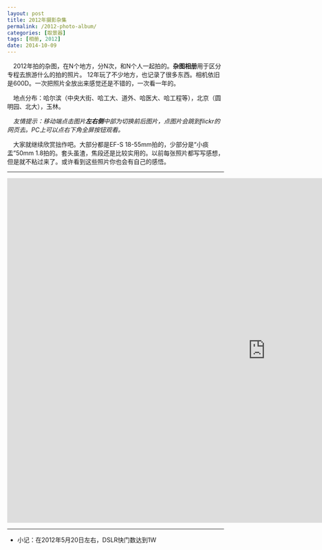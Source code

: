 ```yaml
---
layout: post
title: 2012年摄影杂集
permalink: /2012-photo-album/
categories: [取景器]
tags: [相册, 2012]
date: 2014-10-09
--- 
```


　2012年拍的杂图，在N个地方，分N次，和N个人一起拍的。**杂图相册**用于区分专程去旅游什么的拍的照片。
12年玩了不少地方，也记录了很多东西。相机依旧是600D。一次把照片全放出来感觉还是不错的，一次看一年的。

　地点分布：哈尔滨（中央大街、哈工大、道外、哈医大、哈工程等），北京（圆明园、北大），玉林。

　*友情提示：移动端点击图片**左右侧**中部为切换前后图片，点图片会跳到flickr的网页去。PC上可以点右下角全屏按钮观看。*

　大家就继续欣赏拙作吧。大部分都是EF-S 18-55mm拍的，少部分是“小痰盂”50mm 1.8拍的。套头虽渣，焦段还是比较实用的。以前每张照片都写写感想，但是就不粘过来了。或许看到这些照片你也会有自己的感悟。

----

<div class="flickr-container">
<iframe src="https://www.flickr.com/photos/127429516@N03/15301145067/in/set-72157648514568676/player/" width="1200" height="800" frameborder="0" allowfullscreen webkitallowfullscreen mozallowfullscreen oallowfullscreen msallowfullscreen></iframe>
</div>

----


* 小记：在2012年5月20日左右，DSLR快门数达到1W